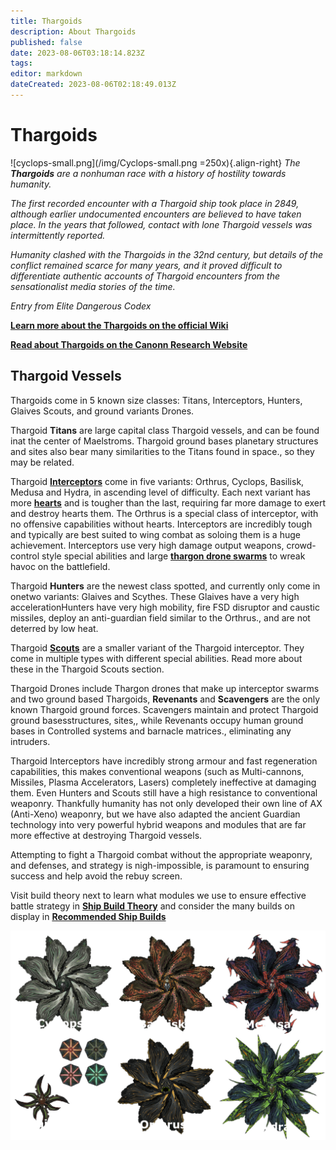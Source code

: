 ```yaml
---
title: Thargoids
description: About Thargoids
published: false
date: 2023-08-06T03:18:14.823Z
tags: 
editor: markdown
dateCreated: 2023-08-06T02:18:49.013Z
---
```


# Thargoids
![cyclops-small.png](/img/Cyclops-small.png =250x){.align-right}
*The **Thargoids** are a nonhuman race with a history of hostility towards humanity.*

*The first recorded encounter with a Thargoid ship took place in 2849, although earlier undocumented encounters are believed to have taken place. In the years that followed, contact with lone Thargoid vessels was intermittently reported.*

*Humanity clashed with the Thargoids in the 32nd century, but details of the conflict remained scarce for many years, and it proved difficult to differentiate authentic accounts of Thargoid encounters from the sensationalist media stories of the time.*

*Entry from Elite Dangerous Codex*

[**Learn more about the Thargoids on the official Wiki**](https://elite-dangerous.fandom.com/wiki/Thargoid)

[**Read about Thargoids on the Canonn Research Website**](https://canonn.science/codex/xeno-technology/)

## Thargoid Vessels

Thargoids come in 5 known <RL>size</RL> classes: Titans, Interceptors, Hunters, <RL>Glaives</RL> <NwT>Scouts</Nwt>, and <RL>ground variants</RL><NwT> Drones</NwT>.

Thargoid **Titans** are <NwT>large</NwT> capital class Thargoid vessels, and can be found <RL>in</RL><NwT>at</NwT> the center of Maelstroms. Thargoid <RL>ground bases</RL><NwT> planetary structures and sites</NwT> also bear many similarities to the Titans found in space.<RL>, so they may be related.</RL>

Thargoid [**Interceptors**](/en/interceptors) come in five variants: Orthrus, Cyclops, Basilisk, Medusa and Hydra, in ascending level of difficulty. Each next variant has more [**hearts**](/en/hearts) and is tougher than the last, requiring <RL>far</RL> more damage <RL>to exert and </RL>destroy <RL>hearts</RL><NwT> them</NwT>. The Orthrus is a special class of interceptor<RL>, with no offensive capabilities</RL> <NwT>without hearts.</NwT>
<RL>Interceptors are incredibly tough and typically are best suited to wing combat as soloing them is a huge achievement.</RL> Interceptors use very high damage output weapons, crowd-control style special abilities and <RL>large</RL> [**thargon drone swarms**](/en/thargon-swarms) to wreak havoc on the battlefield.

Thargoid **Hunters** are the newest class spotted, and <RL>currently only</RL> come in <RL>one</RL><NwT>two</Nwt> variant<NwT>s</NwT>: Glaives and <NwT>Scythes</NwT>. <RL>These Glaives have a very high acceleration</RL><NwT>Hunters have very high mobility</NwT>, fire FSD disruptor and caustic missiles, deploy an anti-guardian field similar to the Orthrus<NwT>.</NwT><RL>, and are not deterred by low heat.</RL> 

Thargoid [**Scouts**](/en/scouts) are a smaller variant of the Thargoid interceptor<NwT>.</NwT> They come in multiple types with different special abilities. <RL>Read more about these in the Thargoid Scouts section.</RL>

Thargoid <NwT>Drones include Thargon drones that make up interceptor swarms and two ground based Thargoids, </NwT>**Revenants** and **Scavengers** <RL>are the only known Thargoid ground forces</RL>. Scavengers maintain and protect Thargoid <RL>ground bases</RL><NwT>structures, sites,</NwT>, while Revenants occupy human ground bases in Controlled systems <NwT>and barnacle matrices.</NwT><RL>, eliminating any intruders.</RL>

 Thargoid Interceptors have incredibly strong armour and fast regeneration capabilities, this makes conventional weapons (such as Multi-cannons, Missiles, Plasma Accelerators, Lasers) completely ineffective at damaging them. Even Hunters and Scouts still have a high resistance to conventional weaponry. Thankfully humanity has not only developed their own line of AX (Anti-Xeno) weaponry, but we have also adapted the ancient Guardian technology into very powerful hybrid weapons and modules that are far more effective at destroying Thargoid vessels.
 
Attempting <RL>to fight a</RL> Thargoid<NwT> combat</NwT> with<RL>out</RL> the appropriate weaponry<NwT>,</NwT><RL> and</RL> defenses<NwT>, and strategy</NwT> <RL>is nigh-impossible,</RL> <NwT>is paramount to ensuring success and help avoid the rebuy screen.</NwT> 

<NwT>Visit build theory next to learn what modules we use to ensure effective battle strategy in </NwT>[**Ship Build Theory**](/en/shipbuildtheory) <NwT>and consider the many builds on display in </NwT>[**Recommended Ship Builds**](/en/builds)

![thargoids.png](/img/thargoids/thargoids.png)